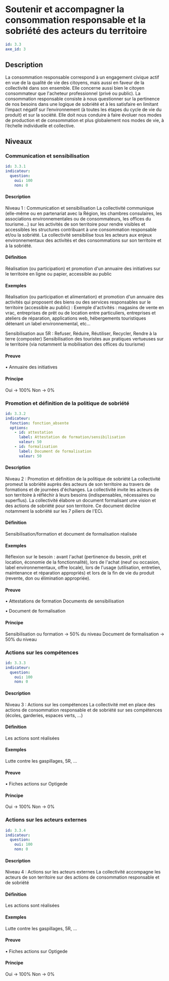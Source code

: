 # Soutenir et accompagner la consommation responsable et la sobriété des acteurs du territoire
```yaml
id: 3.3
axe_id: 3
```
## Description
La consommation responsable correspond à un engagement civique actif en vue de la qualité de vie des citoyens, mais aussi en faveur de la collectivité dans son ensemble. Elle concerne aussi bien le citoyen consommateur que l'acheteur professionnel (privé ou public).
La consommation responsable consiste à nous questionner sur la pertinence de nos besoins dans une logique de sobriété et à les satisfaire en limitant l’impact négatif sur l’environnement (à toutes les étapes du cycle de vie du produit) et sur la société. Elle doit nous conduire à faire évoluer nos modes de production et de consommation et plus globalement nos modes de vie, à l’échelle individuelle et collective.


## Niveaux
### Communication et sensibilisation
```yaml
id: 3.3.1
indicateur:
  question:
    oui: 100
    non: 0
```

#### Description
Niveau 1 : Communication et sensibilisation
La collectivité communique (elle-même ou en partenariat avec la Région, les chambres consulaires, les associations environnementales ou de consommateurs, les offices du tourisme…) sur les activités de son territoire pour rendre visibles et accessibles les structures contribuant à une consommation responsable et/ou la sobriété.
La collectivité sensibilise tous les acteurs aux enjeux environnementaux des activités et des consommations sur son territoire et à la sobriété.

#### Définition
Réalisation (ou participation) et promotion d'un annuaire des initiatives sur le territoire en ligne ou papier, accessible au public

#### Exemples
Réalisation (ou participation et alimentation) et promotion d'un annuaire des activités qui proposent des biens ou des services responsables sur le territoire (accessible au public) :
Exemple d'activités : magasins de vente en vrac, entreprises de prêt ou de location entre particuliers, entreprises et ateliers de réparation, applications web, hébergements touristiques détenant un label environnemental, etc...

Sensibilisation aux 5R : Refuser, Réduire, Réutiliser, Recycler, Rendre à la terre (composter)
Sensibilisation des touristes aux pratiques vertueuses sur le territoire (via notamment la mobilisation des offices du tourisme)

#### Preuve
• Annuaire des initiatives

#### Principe
Oui → 100%
Non → 0%


### Promotion et définition de la politique de sobriété
```yaml
id: 3.3.2
indicateur:
  fonction: fonction_absente
  options:
    - id: attestation
      label: Attestation de formation/sensibilisation
      valeur: 50
    - id: formalisation
      label: Document de formalisation
      valeur: 50
```

#### Description
Niveau 2 : Promotion et définition de la politique de sobriété 
La collectivité promeut la sobriété auprès des acteurs de son territoire au travers de formations et de journées d'échanges. La collectivité invite les acteurs de son territoire à réfléchir à leurs besoins (indispensables, nécessaires ou superflus).
La collectivité élabore un document formalisant une vision et des actions de sobriété pour son territoire. Ce document décline notamment la sobriété sur les 7 piliers de l'ECi.

#### Définition
Sensibilisation/formation et document de formalisation réalisée

#### Exemples
Réflexion sur le besoin : avant l'achat (pertinence du besoin, prêt et location, économie de la fonctionnalité), lors de l'achat (neuf ou occasion, label environnementaux, offre locale), lors de l'usage (utilisation, entretien, maintenance et réparation appropriés) et lors de la fin de vie du produit (revente, don ou élimination appropriée).

#### Preuve
• Attestations de formation
   Documents de sensibilisation

• Document de formalisation

#### Principe
Sensibilisation ou formation → 50% du niveau
Document de formalisation → 50% du niveau


### Actions sur les compétences
```yaml
id: 3.3.3
indicateur:
  question:
    oui: 100
    non: 0
```

#### Description
Niveau 3 : Actions sur les compétences
La collectivité met en place des actions de consommation responsable et de sobriété sur ses compétences (écoles, garderies, espaces verts, …)

#### Définition
Les actions sont réalisées

#### Exemples
Lutte contre les gaspillages, 5R, …

#### Preuve
• Fiches actions sur Optigede

#### Principe
Oui → 100%
Non → 0%


### Actions sur les acteurs externes
```yaml
id: 3.3.4
indicateur:
  question:
    oui: 100
    non: 0
```

#### Description
Niveau 4 : Actions sur les acteurs externes
La collectivité accompagne les acteurs de son territoire sur des actions de consommation responsable et de sobriété

#### Définition
Les actions sont réalisées

#### Exemples
Lutte contre les gaspillages, 5R, …

#### Preuve
• Fiches actions sur Optigede

#### Principe
Oui → 100%
Non → 0%


